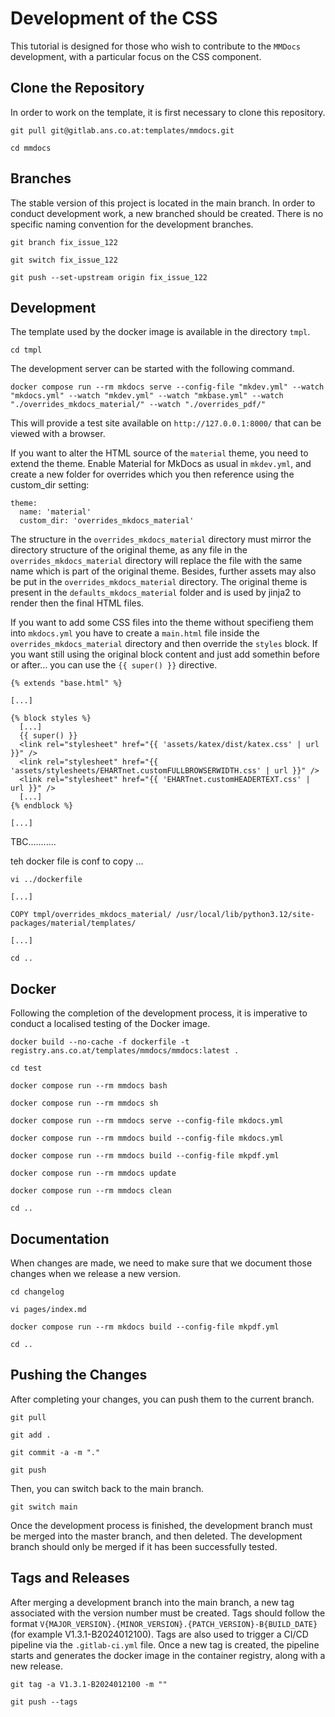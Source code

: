 # Development of the CSS

This tutorial is designed for those who wish to contribute to the `MMDocs` development, with a particular focus on the CSS component.

## Clone the Repository

In order to work on the template, it is first necessary to clone this repository.

```text
git pull git@gitlab.ans.co.at:templates/mmdocs.git
```

```text
cd mmdocs
```

## Branches

The stable version of this project is located in the main branch. In order to conduct development work, a new branched should be created. There is no specific naming convention for the development branches.

```text
git branch fix_issue_122
```

```text
git switch fix_issue_122
```

```text
git push --set-upstream origin fix_issue_122
```

## Development

The template used by the docker image is available in the directory `tmpl`.

```text
cd tmpl
```

The development server can be started with the following command.

```text
docker compose run --rm mkdocs serve --config-file "mkdev.yml" --watch "mkdocs.yml" --watch "mkdev.yml" --watch "mkbase.yml" --watch "./overrides_mkdocs_material/" --watch "./overrides_pdf/" 
```

This will provide a test site available on `http://127.0.0.1:8000/` that can be viewed with a browser.

If you want to alter the HTML source of the `material` theme, you need to extend the theme. Enable Material for MkDocs as usual in `mkdev.yml`, and create a new folder for overrides which you then reference using the custom_dir setting:

```text
theme:
  name: 'material'
  custom_dir: 'overrides_mkdocs_material'
```

The structure in the `overrides_mkdocs_material` directory must mirror the directory structure of the original theme, as any file in the `overrides_mkdocs_material` directory will replace the file with the same name which is part of the original theme. Besides, further assets may also be put in the `overrides_mkdocs_material` directory. The original theme is present in the `defaults_mkdocs_material` folder and is used by jinja2 to render then the final HTML files.

If you want to add some CSS files into the theme without specifieng them into `mkdocs.yml` you have to create a `main.html` file inside the `overrides_mkdocs_material` directory and then override the `styles` block. If you want still using the original block content and just add somethin before or after... you can use the `{{ super() }}` directive.

```text
{% extends "base.html" %}

[...]

{% block styles %}
  [...]
  {{ super() }}
  <link rel="stylesheet" href="{{ 'assets/katex/dist/katex.css' | url }}" />
  <link rel="stylesheet" href="{{ 'assets/stylesheets/EHARTnet.customFULLBROWSERWIDTH.css' | url }}" />
  <link rel="stylesheet" href="{{ 'EHARTnet.customHEADERTEXT.css' | url }}" />
  [...]
{% endblock %}

[...]
```

TBC...........

teh docker file is conf to copy ...

```text
vi ../dockerfile
```

```text
[...]

COPY tmpl/overrides_mkdocs_material/ /usr/local/lib/python3.12/site-packages/material/templates/

[...]
```

```text
cd ..
```

## Docker

Following the completion of the development process, it is imperative to conduct a localised testing of the Docker image.

```text
docker build --no-cache -f dockerfile -t registry.ans.co.at/templates/mmdocs/mmdocs:latest .
```

```text
cd test
```

```text
docker compose run --rm mmdocs bash
```

```text
docker compose run --rm mmdocs sh
```

```text
docker compose run --rm mmdocs serve --config-file mkdocs.yml
```

```text
docker compose run --rm mmdocs build --config-file mkdocs.yml
```

```text
docker compose run --rm mmdocs build --config-file mkpdf.yml
```

```text
docker compose run --rm mmdocs update
```

```text
docker compose run --rm mmdocs clean
```

```text
cd ..
```

## Documentation

When changes are made, we need to make sure that we document those changes when we release a new version.

```text
cd changelog
```

```text
vi pages/index.md
```

```text
docker compose run --rm mkdocs build --config-file mkpdf.yml
```

```text
cd ..
```

## Pushing the Changes

After completing your changes, you can push them to the current branch.

```text
git pull
```

```text
git add .
```

```text
git commit -a -m "."
```

```text
git push
```

Then, you can switch back to the main branch.

```text
git switch main
```

Once the development process is finished, the development branch must be merged into the master branch, and then deleted. The development branch should only be merged if it has been successfully tested.

## Tags and Releases

After merging a development branch into the main branch, a new tag associated with the version number must be created. Tags should follow the format `V{MAJOR_VERSION}.{MINOR_VERSION}.{PATCH_VERSION}-B{BUILD_DATE}` (for example V1.3.1-B2024012100). Tags are also used to trigger a CI/CD pipeline via the `.gitlab-ci.yml` file. Once a new tag is created, the pipeline starts and generates the docker image in the container registry, along with a new release.

```text
git tag -a V1.3.1-B2024012100 -m ""
```

```text
git push --tags
```
